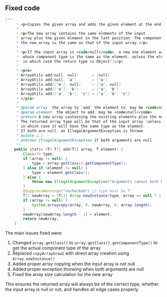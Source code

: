 ## Fixed code
```java
/**
     * <p>Copies the given array and adds the given element at the end of the new array.</p>
     *
     * <p>The new array contains the same elements of the input
     * array plus the given element in the last position. The component type of
     * the new array is the same as that of the input array.</p>
     *
     * <p>If the input array is <code>null</code>, a new one element array is returned
     *  whose component type is the same as the element, unless the element itself is null,
     *  in which case the return type is Object[]</p>
     *
     * <pre>
     * ArrayUtils.add(null, null)      = [null]
     * ArrayUtils.add(null, "a")       = ["a"]
     * ArrayUtils.add(["a"], null)     = ["a", null]
     * ArrayUtils.add(["a"], "b")      = ["a", "b"]
     * ArrayUtils.add(["a", "b"], "c") = ["a", "b", "c"]
     * </pre>
     *
     * @param array  the array to "add" the element to, may be <code>null</code>
     * @param element  the object to add, may be <code>null</code>
     * @return A new array containing the existing elements plus the new element
     * The returned array type will be that of the input array (unless null),
     * in which case it will have the same type as the element.
     * If both are null, an IllegalArgumentException is thrown
     * @since 2.1
     * @throws IllegalArgumentException if both arguments are null
     */
    public static <T> T[] add(T[] array, T element) {
        Class<?> type;
        if (array != null) {
            type = array.getClass().getComponentType();
        } else if (element != null) {
            type = element.getClass();
        } else {
            throw new IllegalArgumentException("Arguments cannot both be null");
        }
        @SuppressWarnings("unchecked") // type must be T
        T[] newArray = (T[]) Array.newInstance(type, array == null ? 1 : array.length + 1);
        if (array != null) {
            System.arraycopy(array, 0, newArray, 0, array.length);
        }
        newArray[newArray.length - 1] = element;
        return newArray;
    }
```

The main issues fixed were:
1. Changed `array.getClass()` to `array.getClass().getComponentType()` to get the actual component type of the array
2. Replaced `copyArrayGrow1` with direct array creation using `Array.newInstance()`
3. Added proper array copying when the input array is not null
4. Added proper exception throwing when both arguments are null
5. Fixed the array size calculation for the new array

This ensures the returned array will always be of the correct type, whether the input array is null or not, and handles all edge cases properly.